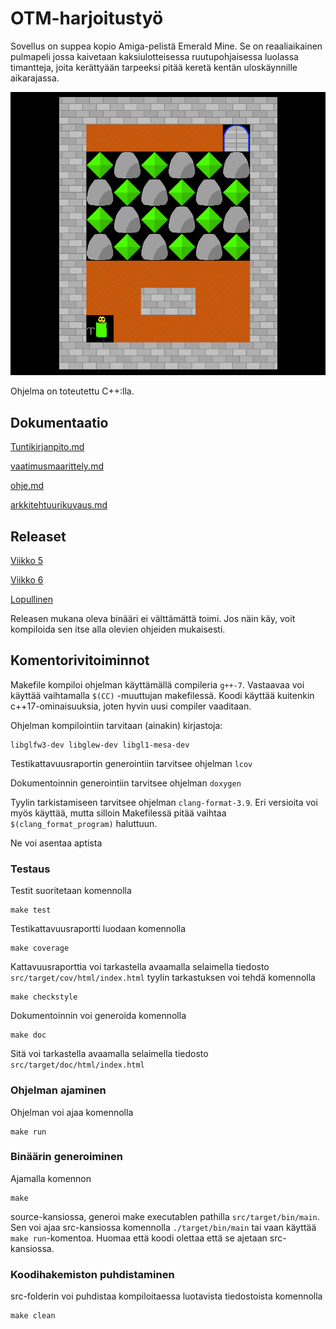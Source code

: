 # OTM-harjoitustyö
Sovellus on suppea kopio Amiga-pelistä Emerald Mine. Se on reaaliaikainen pulmapeli jossa kaivetaan kaksiulotteisessa ruutupohjaisessa luolassa timantteja, joita kerättyään tarpeeksi pitää keretä kentän uloskäynnille aikarajassa.

![Screenshot from Emerald mine](https://raw.githubusercontent.com/anroysko/otm-harjoitustyo/master/doc/game_screenshot.png)

Ohjelma on toteutettu C++:lla.

## Dokumentaatio
[Tuntikirjanpito.md](https://github.com/anroysko/otm-harjoitustyo/blob/master/doc/tuntikirjanpito.md)

[vaatimusmaarittely.md](https://github.com/anroysko/otm-harjoitustyo/blob/master/doc/vaatimusmaarittely.md)

[ohje.md](https://github.com/anroysko/otm-harjoitustyo/blob/master/doc/ohje.md)

[arkkitehtuurikuvaus.md](https://github.com/anroysko/otm-harjoitustyo/blob/master/doc/arkkitehtuurikuvaus.md)

## Releaset
[Viikko 5](https://github.com/anroysko/otm-harjoitustyo/tree/0.1.0)

[Viikko 6](https://github.com/anroysko/otm-harjoitustyo/tree/0.2.0)

[Lopullinen](https://github.com/anroysko/otm-harjoitustyo/tree/1.1.0)

Releasen mukana oleva binääri ei välttämättä toimi. Jos näin käy, voit kompiloida sen itse alla olevien ohjeiden mukaisesti.

## Komentorivitoiminnot

Makefile kompiloi ohjelman käyttämällä compileria `g++-7`. Vastaavaa voi käyttää vaihtamalla `$(CC)` -muuttujan makefilessä. Koodi käyttää kuitenkin c++17-ominaisuuksia, joten hyvin uusi compiler vaaditaan.

Ohjelman kompilointiin tarvitaan (ainakin) kirjastoja:

    libglfw3-dev libglew-dev libgl1-mesa-dev

Testikattavuusraportin generointiin tarvitsee ohjelman `lcov`

Dokumentoinnin generointiin tarvitsee ohjelman `doxygen`

Tyylin tarkistamiseen tarvitsee ohjelman `clang-format-3.9`. Eri versioita voi myös käyttää, mutta silloin Makefilessä pitää vaihtaa `$(clang_format_program)` haluttuun.

Ne voi asentaa aptista

### Testaus
Testit suoritetaan komennolla

    make test

Testikattavuusraportti luodaan komennolla

    make coverage

Kattavuusraporttia voi tarkastella avaamalla selaimella tiedosto `src/target/cov/html/index.html`
tyylin tarkastuksen voi tehdä komennolla

    make checkstyle

Dokumentoinnin voi generoida komennolla

    make doc

Sitä voi tarkastella avaamalla selaimella tiedosto `src/target/doc/html/index.html`


### Ohjelman ajaminen
Ohjelman voi ajaa komennolla

    make run


### Binäärin generoiminen
Ajamalla komennon

    make

source-kansiossa, generoi make executablen pathilla `src/target/bin/main`. Sen voi ajaa src-kansiossa komennolla `./target/bin/main` tai vaan käyttää `make run`-komentoa. Huomaa että koodi olettaa että se ajetaan src-kansiossa.

### Koodihakemiston puhdistaminen
src-folderin voi puhdistaa kompiloitaessa luotavista tiedostoista komennolla

    make clean

